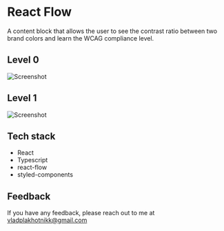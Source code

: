 # React Flow

A content block that allows the user to see the contrast ratio between two brand colors and learn the WCAG compliance level.

## Level 0

![Screenshot](https://snipboard.io/pY5Grz.jpg)

## Level 1

![Screenshot](https://snipboard.io/5NjAWv.jpg)

## Tech stack

- React
- Typescript
- react-flow
- styled-components

## Feedback

If you have any feedback, please reach out to me at vladplakhotnikk@gmail.com
